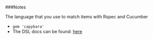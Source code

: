 ###Notes

The language that you use to match items with Rspec and Cucumber

* `gem 'capybara'`
* The DSL docs can be found: [here][1]

[1]: http://rubydoc.info/github/jnicklas/capybara/master
